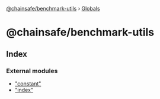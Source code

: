[@chainsafe/benchmark-utils](README.md) › [Globals](globals.md)

# @chainsafe/benchmark-utils

## Index

### External modules

* ["constant"](modules/_constant_.md)
* ["index"](modules/_index_.md)
